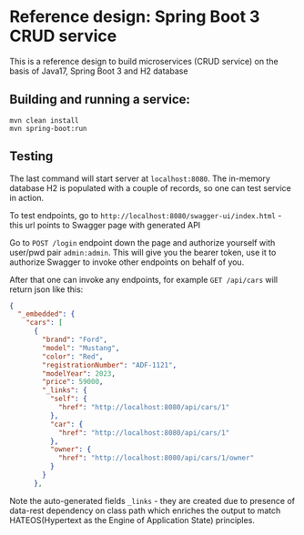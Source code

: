 # Reference design: Spring Boot 3 CRUD service

This is a reference design to build microservices (CRUD service) on the basis of Java17, Spring Boot 3 and H2 database

## Building and running a service:

```shell
mvn clean install
mvn spring-boot:run
```

## Testing

The last command will start server at `localhost:8080`. The in-memory database H2 is populated with a couple of records, so one can test service in action.

To test endpoints, go to `http://localhost:8080/swagger-ui/index.html` - this url points to Swagger page with generated API

Go to `POST /login` endpoint down the page and authorize yourself with user/pwd pair `admin:admin`. This will give you the bearer token, use it to authorize Swagger to invoke other endpoints on behalf of you.

After that one can invoke any endpoints, for example `GET /api/cars` will return json like this:

```json
{
  "_embedded": {
    "cars": [
      {
        "brand": "Ford",
        "model": "Mustang",
        "color": "Red",
        "registrationNumber": "ADF-1121",
        "modelYear": 2023,
        "price": 59000,
        "_links": {
          "self": {
            "href": "http://localhost:8080/api/cars/1"
          },
          "car": {
            "href": "http://localhost:8080/api/cars/1"
          },
          "owner": {
            "href": "http://localhost:8080/api/cars/1/owner"
          }
        }
      },

``` 

Note the auto-generated fields `_links` - they are created due to presence of data-rest dependency on class path which enriches the output to match HATEOS(Hypertext as the Engine of Application State) principles.

  
 




